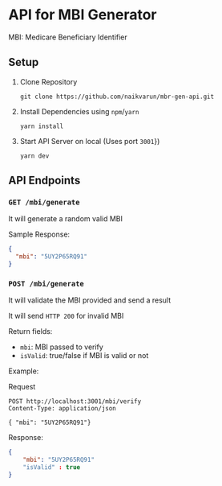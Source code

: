 # API for MBI Generator

MBI: Medicare Beneficiary Identifier

## Setup

1. Clone Repository
   ```
   git clone https://github.com/naikvarun/mbr-gen-api.git
   ```
2. Install Dependencies using `npm`/`yarn`
   ```
   yarn install
   ```
3. Start API Server on local (Uses port `3001`})
   ```
   yarn dev
   ```

## API Endpoints

### `GET /mbi/generate`

It will generate a random valid MBI

Sample Response:

```json
{
  "mbi": "5UY2P65RQ91"
}
```

### `POST /mbi/generate`


It will validate the MBI provided and send a result

It will send `HTTP 200` for invalid MBI

Return fields:
- `mbi`: MBI passed to verify
- `isValid`: true/false if MBI is valid or not

Example:

Request
```http
POST http://localhost:3001/mbi/verify
Content-Type: application/json

{ "mbi": "5UY2P65RQ91"}
```

Response:

```json
{
	"mbi": "5UY2P65RQ91"
	"isValid" : true
}
```
